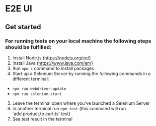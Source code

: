 # E2E UI

## Get started

### For running tests on your local machine the following steps should be fulfilled:

1. Install Node.js (https://nodejs.org/en/)
2. Install Java (https://www.java.com/en/)
3. Run `npm i` command to install packages
4. Start up a Selenium Server by running the following commands in a different terminal:

- `npm run webdriver-update`
- `npm run selenium-start`

5. Leave the terminal open where you've launched a Selenium Server
6. In another terminal run `npm test` (this command will run 'add.product.to.cart.ts' test)
7. See test result in the terminal
